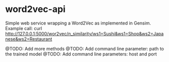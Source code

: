 word2vec-api
============

Simple web service wrapping a Word2Vec as implemented in Gensim.
Example call: 
 curl http://127.0.0.1:5000/wor2vec/n_similarity/ws1=Sushi&ws1=Shop&ws2=Japanese&ws2=Restaurant

@TODO: Add more methods
@TODO: Add command line parameter: path to the trained model
@TODO: Add command line parameters: host and port
